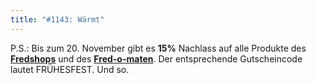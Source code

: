```yaml
---
title: "#1143: Wärmt"
---
```


P.S.: 
Bis zum 20. November gibt es <strong>15%</strong> Nachlass auf alle Produkte des <a href="http://fredshop.spreadshirt.net/de/DE/Shop"><strong>Fredshops</strong></a> und des <a href="http://fred-o-mat.spreadshirt.net/de/DE/Shop"><strong>Fred-o-maten</strong></a>.
Der entsprechende Gutscheincode lautet FRÜHESFEST.
Und so.

